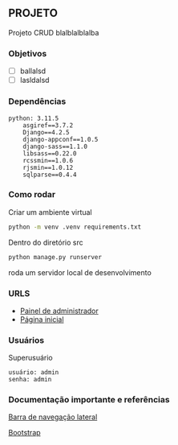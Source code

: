 ## PROJETO 

Projeto CRUD blalblalblalba

### Objetivos

- [ ] ballalsd
- [ ] lasldalsd

### Dependências

    python: 3.11.5
        asgiref==3.7.2
        Django==4.2.5
        django-appconf==1.0.5
        django-sass==1.1.0
        libsass==0.22.0
        rcssmin==1.0.6
        rjsmin==1.0.12
        sqlparse==0.4.4


### Como rodar

Criar um ambiente virtual
```bash
python -m venv .venv requirements.txt
```

Dentro do diretório src
```bash
python manage.py runserver
```
roda um servidor local de desenvolvimento

### URLS

- [Painel de administrador](http://127.0.0.1:8000/admin)
- [Página inicial](http://127.0.0.1:8000/)

### Usuários

Superusuário

    usuário: admin
    senha: admin

### Documentação importante e referências

[Barra de navegação lateral](https://startbootstrap.com/template/simple-sidebar)

[Bootstrap](https://getbootstrap.com/docs/4.5/getting-started/introduction/)

